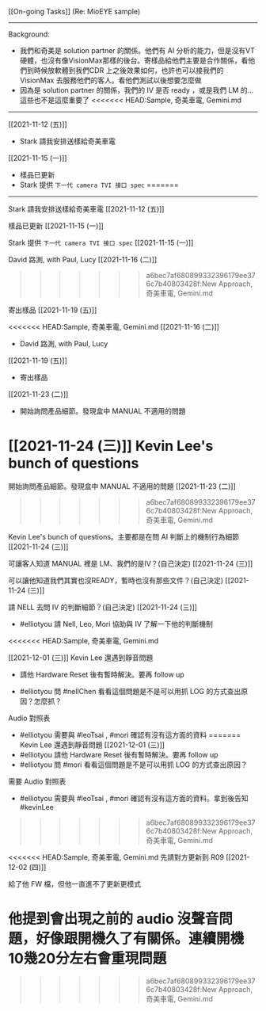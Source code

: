 [[On-going Tasks]]
(Re: MioEYE sample)

---

Background:
- 我們和奇美是 solution partner 的關係。他們有 AI 分析的能力，但是沒有VT硬體，也沒有像VisionMax那樣的後台。寄樣品給他們主要是合作關係，看他們到時候放軟體到我們CDR 上之後效果如何，也許也可以接我們的 VisionMax 去服務他們的客人。看他們測試以後想要怎麼做
- 因為是 solution partner 的關係，我們的 IV 是否 ready ，或是我們 LM 的…這些也不是這麼重要了
<<<<<<< HEAD:Sample, 奇美車電, Gemini.md

---

[[2021-11-12 (五)]] 
- Stark 請我安排送樣給奇美車電

[[2021-11-15 (一)]] 
- 樣品已更新
- Stark 提供 `下一代 camera TVI 接口 spec`
=======

---

Stark 請我安排送樣給奇美車電 [[2021-11-12 (五)]] 

樣品已更新 [[2021-11-15 (一)]] 

Stark 提供 `下一代 camera TVI 接口 spec` [[2021-11-15 (一)]] 

David 路測, with Paul, Lucy [[2021-11-16 (二)]]
>>>>>>> a6bec7af680899332396179ee376c7b40803428f:New Approach, 奇美車電, Gemini.md

寄出樣品 [[2021-11-19 (五)]]

<<<<<<< HEAD:Sample, 奇美車電, Gemini.md
[[2021-11-16 (二)]]
- David 路測, with Paul, Lucy

[[2021-11-19 (五)]]
- 寄出樣品

[[2021-11-23 (二)]]
- 開始詢問產品細節。發現盒中 MANUAL 不適用的問題

[[2021-11-24 (三)]]
Kevin Lee's bunch of questions  
=======
開始詢問產品細節。發現盒中 MANUAL 不適用的問題 [[2021-11-23 (二)]]
>>>>>>> a6bec7af680899332396179ee376c7b40803428f:New Approach, 奇美車電, Gemini.md

Kevin Lee's bunch of questions。主要都是在問 AI 判斷上的機制行為細節 [[2021-11-24 (三)]]

可讓客人知道 MANUAL 裡是 LM、我們的是IV？(自己決定) [[2021-11-24 (三)]]

可以讓他知道我們其實也沒READY，暫時也沒有那些文件？(自己決定) [[2021-11-24 (三)]]

請 NELL 去問 IV 的判斷細節？(自己決定) [[2021-11-24 (三)]]
- #elliotyou 請 Nell, Leo, Mori 協助與 IV 了解一下他的判斷機制

<<<<<<< HEAD:Sample, 奇美車電, Gemini.md

[[2021-12-01 (三)]]
Kevin Lee 還遇到靜音問題
- 請他 Hardware Reset 後有暫時解決。要再 follow up

- #elliotyou 問 #nellChen 看看這個問題是不是可以用抓 LOG 的方式查出原因？怎麼抓？

Audio 對照表
- #elliotyou 需要與 #leoTsai , #mori 確認有沒有這方面的資料
=======
Kevin Lee 還遇到靜音問題 [[2021-12-01 (三)]]
- #elliotyou  請他 Hardware Reset 後有暫時解決。要再 follow up
- #elliotyou 問 #mori 看看這個問題是不是可以用抓 LOG 的方式查出原因？

需要 Audio 對照表
- #elliotyou 需要與 #leoTsai , #mori 確認有沒有這方面的資料。拿到後告知 #kevinLee





>>>>>>> a6bec7af680899332396179ee376c7b40803428f:New Approach, 奇美車電, Gemini.md


<<<<<<< HEAD:Sample, 奇美車電, Gemini.md
先請對方更新到 R09 [[2021-12-02 (四)]]

給了他 FW 檔，但他一直進不了更新更模式

他提到會出現之前的 audio 沒聲音問題，好像跟開機久了有關係。連續開機10幾20分左右會重現問題
=======
>>>>>>> a6bec7af680899332396179ee376c7b40803428f:New Approach, 奇美車電, Gemini.md
